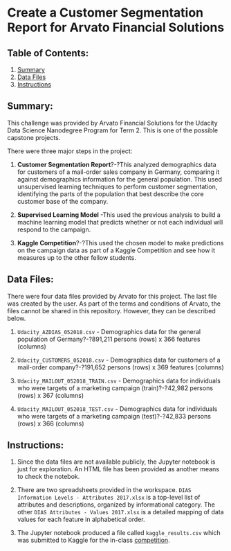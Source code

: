 # Create a Customer Segmentation Report for Arvato Financial Solutions


## Table of Contents:
1. [Summary](#summary)
2. [Data Files](#files)
3. [Instructions](#instructions)


## Summary: <a name="summary"></a>

This challenge was provided by Arvato Financial Solutions for the Udacity Data Science Nanodegree Program for Term 2. This is one of the possible capstone projects.

There were three major steps in the project:

1. **Customer Segmentation Report**?-?This analyzed demographics data for customers of a mail-order sales company in Germany, comparing it against demographics information for the general population. This used unsupervised learning techniques to perform customer segmentation, identifying the parts of the population that best describe the core
customer base of the company. 

2. **Supervised Learning Model** -This used the previous analysis to build a machine learning model that predicts whether or not each individual will respond to the campaign.

3. **Kaggle Competition**?-?This used the chosen model to make predictions on the campaign data as part of a Kaggle Competition and see how it measures up to the other fellow students.

## Data Files: <a name="files"></a>

There were four data files provided by Arvato for this project. The last file was created by the user. As part of the terms and conditions of Arvato, the files cannot be shared in this repository. However, they can be described below.

1. `Udacity_AZDIAS_052018.csv` - Demographics data for the general population of Germany?-?891,211 persons (rows) x 366 features (columns)

2. `Udacity_CUSTOMERS_052018.csv` - Demographics data for customers of a mail-order company?-?191,652 persons (rows) x 369 features (columns)

3. `Udacity_MAILOUT_052018_TRAIN.csv` - Demographics data for individuals who were targets of a marketing campaign (train)?-?42,982 persons (rows) x 367 (columns)

4. `Udacity_MAILOUT_052018_TEST.csv` - Demographics data for individuals who were targets of a marketing campaign (test)?-?42,833 persons (rows) x 366 (columns)


## Instructions: <a name="instructions"></a>

1. Since the data files are not available publicly, the Jupyter notebook is just for exploration. An HTML file has been provided as another means to check the notebok.

2. There are two spreadsheets provided in the workspace. `DIAS Information Levels - Attributes 2017.xlsx` is a top-level list of attributes and descriptions, organized by informational category. The other `DIAS Attributes - Values 2017.xlsx` is a detailed mapping of data values for each feature in alphabetical order.

3. The Jupyter notebook produced a file called `kaggle_results.csv` which was submitted to Kaggle for the in-class [competition](https://www.kaggle.com/c/udacity-arvato-identify-customers).